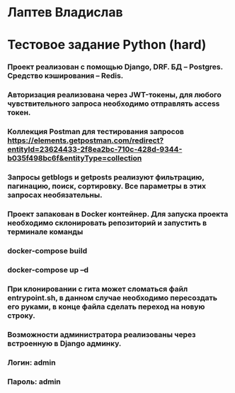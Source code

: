 # Лаптев Владислав
# Тестовое задание Python (hard)
### Проект реализован с помощью Django, DRF. БД – Postgres. Средство кэширования – Redis.
### Авторизация реализована через JWT-токены, для любого чувствительного запроса необходимо отправлять access токен.
### Коллекция Postman для тестирования запросов https://elements.getpostman.com/redirect?entityId=23624433-2f8ea2bc-710c-428d-9344-b035f498bc6f&entityType=collection
### Запросы getblogs и getposts реализуют фильтрацию, пагинацию, поиск, сортировку. Все параметры в этих запросах необязательны.
### Проект запакован в Docker контейнер. Для запуска проекта необходимо склонировать репозиторий и запустить в терминале команды
### docker-compose build
### docker-compose up –d
### При клонировании с гита может сломаться файл entrypoint.sh, в данном случае необходимо пересоздать его руками, в конце файла сделать переход на новую строку.
### Возможности администратора реализованы через встроенную в Django админку.
### Логин: admin
### Пароль: admin
